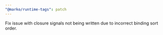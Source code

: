 ```yaml
---
"@marko/runtime-tags": patch
---
```


Fix issue with closure signals not being written due to incorrect binding sort order.
